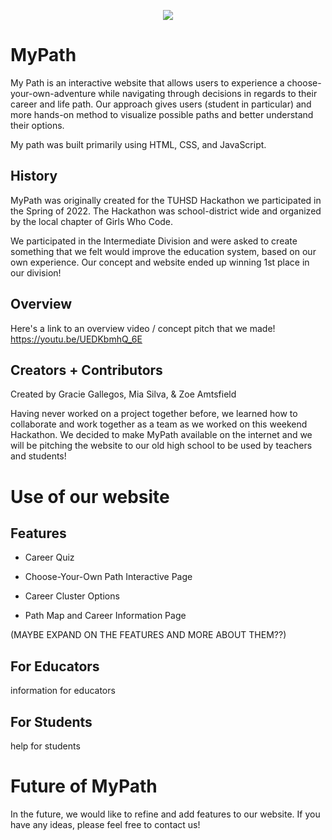 <p align="center">
   <img src="images/logo.png"/>
</p>

# MyPath

My Path is an interactive website that allows users to experience a choose-your-own-adventure while navigating through decisions in regards to their career and life path. Our approach gives users (student in particular) and more hands-on method to visualize possible paths and better understand their options.

My path was built primarily using HTML, CSS, and JavaScript. 


## History

MyPath was originally created for the TUHSD Hackathon we participated in the Spring of 2022. The Hackathon was school-district wide and organized by the local chapter of Girls Who Code.

We participated in the Intermediate Division and were asked to create something that we felt would improve the education system, based on our own experience. Our concept and website ended up winning 1st place in our division!


## Overview

Here's a link to an overview video / concept pitch that we made!  
https://youtu.be/UEDKbmhQ_6E


## Creators + Contributors

Created by Gracie Gallegos, Mia Silva, & Zoe Amtsfield

Having never worked on a project together before, we learned how to collaborate and work together as a team as we worked on this weekend Hackathon. We decided to make MyPath available on the internet and we will be pitching the website to our old high school to be used by teachers and students!


# Use of our website

## Features

- Career Quiz

- Choose-Your-Own Path Interactive Page

- Career Cluster Options

- Path Map and Career Information Page

(MAYBE EXPAND ON THE FEATURES AND MORE ABOUT THEM??)


## For Educators
information for educators


## For Students
help for students


# Future of MyPath

In the future, we would like to refine and add features to our website. If you have any ideas, please feel free to contact us! 


